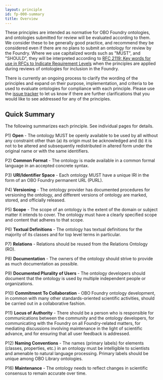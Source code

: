 ```yaml
---
layout: principle
id: fp-000-summary
title: Overview
---
```


These principles are intended as normative for OBO Foundry ontologies, and ontologies submitted for review will be evaluated according to them. We consider these to be generally good practice, and recommend they be considered even if there are no plans to submit an ontology for review by the Foundry. Where we use capitalized words such as "MUST", and "SHOULD", they will be interpreted according to [RFC 2119: Key words for use in RFCs to Indicate Requirement Levels](https://www.ietf.org/rfc/rfc2119.html) when the principles are applied during reviews of ontologies for inclusion in the Foundry.

There is currently an ongoing process to clarify the wording of the principles and expand on their purpose, implementation, and criteria to be used to evaluate ontologies for compliance with each principle. Please use the [issue tracker](https://github.com/OBOFoundry/OBOFoundry.github.io/issues) to let us know if there are further clarifications that you would like to see addressed for any of the principles.

## Quick Summary

The following summarizes each principle. See individual pages for details.

P1) <b>Open</b> - The ontology MUST be openly available to be used by all without any constraint other than (a) its origin must be acknowledged and (b) it is not to be altered and subsequently redistributed in altered form under the original name or with the same identifiers.

P2) <b>Common Format</b> - The ontology is made available in a common formal language in an accepted concrete syntax.

P3) <b>URI/Identifier Space</b> - Each ontology MUST have a unique IRI in the form of an OBO Foundry permanent URL (PURL).

P4) <b>Versioning</b> - The ontology provider has documented procedures for versioning the ontology, and different versions of ontology are marked, stored, and officially released.

P5) <b>Scope</b> - The scope of an ontology is the extent of the domain or subject matter it intends to cover. The ontology must have a clearly specified scope and content that adheres to that scope.

P6) <b>Textual Definitions</b> - The ontology has textual definitions for the majority of its classes and for top level terms in particular.

P7) <b>Relations</b> - Relations should be reused from the Relations Ontology (RO).

P8) <b>Documentation</b> - The owners of the ontology should strive to provide as much documentation as possible.

P9) <b>Documented Plurality of Users</b> - The ontology developers should document that the ontology is used by multiple independent people or organizations.

P10) <b>Commitment To Collaboration</b> - OBO Foundry ontology development, in common with many other standards-oriented scientific activities, should be carried out in a collaborative fashion.

P11) <b>Locus of Authority</b> - There should be a person who is responsible for communications between the community and the ontology developers, for communicating with the Foundry on all Foundry-related matters, for mediating discussions involving maintenance in the light of scientific advance, and for ensuring that all user feedback is addressed.

P12) <b>Naming Conventions</b> - The names (primary labels) for elements (classes, properties, etc.) in an ontology must be intelligible to scientists and amenable to natural language processing. Primary labels should be unique among OBO Library ontologies.

P16) <b>Maintenance</b> - The ontology needs to reflect changes in scientific consensus to remain accurate over time.
